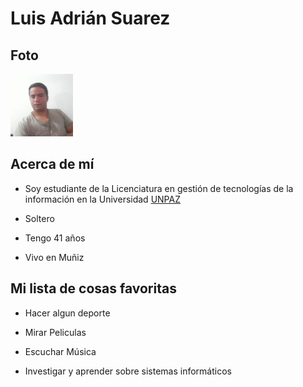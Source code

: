 # **Luis Adrián Suarez**

## **Foto**
![yo](./imagenes/als.jpg "Este soy yo")

## **Acerca de mí**

* Soy estudiante de la Licenciatura en gestión de tecnologías de la información en la Universidad [UNPAZ](https://www.unpaz.edu.ar)
* Soltero

* Tengo 41 años

* Vivo en Muñiz

## **Mi lista de cosas favoritas**

* Hacer algun deporte

* Mirar Peliculas 

* Escuchar Música 

* Investigar y aprender sobre sistemas informáticos

 